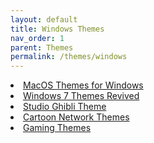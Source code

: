 ```yaml
---
layout: default
title: Windows Themes
nav_order: 1
parent: Themes
permalink: /themes/windows
---
```



<div class="card">
  <div class="container">
    <lu>
      <li class="text-delta"><a href="https://the-back-room.github.io/themes/windows/macos-themes-for-windows.md" target="_blank">MacOS Themes for Windows</a></li>
      <li class="text-delta"><a href="https://the-back-room.github.io/themes/windows/windows-seven-themes-revived.md" target="_blank">Windows 7 Themes Revived</a></li>
      <li class="text-delta"><a href="https://the-back-room.github.io/themes/windows/studio-ghibli-themes.md" target="_blank">Studio Ghibli Theme</a></li>
      <li class="text-delta"><a href="https://the-back-room.github.io/themes/windows/cartoon-network-themes.md" target="_blank">Cartoon Network Themes</a></li>
      <li class="text-delta"><a href="https://the-back-room.github.io/themes/windows/gaming-themes.md" target="_blank">Gaming Themes</a></li>
    </lu>
  </div>
</div>
